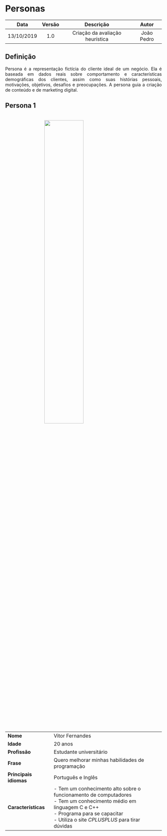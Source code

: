 # Personas

| Data       | Versão | Descrição            | Autor             |
|:----------:|:------:|:--------------------:|:-----------------:|
| 13/10/2019 | 1.0 | Criação da avaliação heurística  | João Pedro  |

## Definição

<p align="justify"> Persona é a representação fictícia do cliente ideal de um negócio. Ela é baseada em dados reais sobre comportamento e características demográficas dos clientes, assim como suas histórias pessoais, motivações, objetivos, desafios e preocupações. A persona guia a criação de conteúdo e de marketing digital.</p>

## Persona 1
<br>
<img src="https://images.freeimages.com/images/large-previews/1d1/students-1535399.jpg" width=50% class="center">

|       |       |
---------|-------
|**Nome**| Vitor Fernandes|
|**Idade**| 20 anos|
|**Profissão**| Estudante universitário|
|**Frase**| Quero melhorar minhas habilidades de programação|
|**Principais idiomas**| Português e Inglês|
|**Características**| - Tem um conhecimento alto sobre o funcionamento de computadores <br>- Tem um conhecimento médio em linguagem C e C++ <br> - Programa para se capacitar <br>- Utiliza o site *CPLUSPLUS* para tirar dúvidas <br> |

<!DOCTYPE html>
<html>
<head>
<meta name="viewport" content="width=device-width, initial-scale=1">
<style>
img {
  display: block;
  margin-left: auto;
  margin-right: auto;
}
</style>
</head>
</html>

<!DOCTYPE html>
<html>
<head>
<style src='docs/docs/assets/css/table.css'>
</style>
<link rel="stylesheet" href="docs/assets/css/table.css">
</head>
</html> 